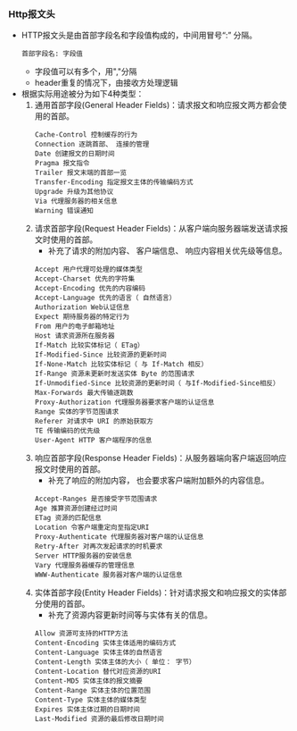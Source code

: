 ### Http报文头

* HTTP报文头是由首部字段名和字段值构成的，中间用冒号“:” 分隔。
    ```
    首部字段名: 字段值
    ```
    * 字段值可以有多个，用","分隔
    * header重复的情况下，由接收方处理逻辑
* 根据实际用途被分为如下4种类型：
    1. 通用首部字段(General Header Fields)：请求报文和响应报文两方都会使用的首部。
        ```
        Cache-Control 控制缓存的行为
        Connection 逐跳首部、 连接的管理
        Date 创建报文的日期时间
        Pragma 报文指令
        Trailer 报文末端的首部一览
        Transfer-Encoding 指定报文主体的传输编码方式
        Upgrade 升级为其他协议
        Via 代理服务器的相关信息
        Warning 错误通知
        ```
    2. 请求首部字段(Request Header Fields)：从客户端向服务器端发送请求报文时使用的首部。
        * 补充了请求的附加内容、 客户端信息、 响应内容相关优先级等信息。
        ```
        Accept 用户代理可处理的媒体类型
        Accept-Charset 优先的字符集
        Accept-Encoding 优先的内容编码
        Accept-Language 优先的语言（ 自然语言）
        Authorization Web认证信息
        Expect 期待服务器的特定行为
        From 用户的电子邮箱地址
        Host 请求资源所在服务器
        If-Match 比较实体标记（ ETag）
        If-Modified-Since 比较资源的更新时间
        If-None-Match 比较实体标记（ 与 If-Match 相反）
        If-Range 资源未更新时发送实体 Byte 的范围请求
        If-Unmodified-Since 比较资源的更新时间（ 与If-Modified-Since相反）
        Max-Forwards 最大传输逐跳数
        Proxy-Authorization 代理服务器要求客户端的认证信息
        Range 实体的字节范围请求
        Referer 对请求中 URI 的原始获取方
        TE 传输编码的优先级
        User-Agent HTTP 客户端程序的信息
        ```
    3. 响应首部字段(Response Header Fields)：从服务器端向客户端返回响应报文时使用的首部。
       * 补充了响应的附加内容， 也会要求客户端附加额外的内容信息。
       ```
       Accept-Ranges 是否接受字节范围请求
       Age 推算资源创建经过时间
       ETag 资源的匹配信息
       Location 令客户端重定向至指定URI
       Proxy-Authenticate 代理服务器对客户端的认证信息
       Retry-After 对再次发起请求的时机要求
       Server HTTP服务器的安装信息
       Vary 代理服务器缓存的管理信息
       WWW-Authenticate 服务器对客户端的认证信息
       ```
    4. 实体首部字段(Entity Header Fields)：针对请求报文和响应报文的实体部分使用的首部。
       * 补充了资源内容更新时间等与实体有关的信息。
       ```
       Allow 资源可支持的HTTP方法
       Content-Encoding 实体主体适用的编码方式
       Content-Language 实体主体的自然语言
       Content-Length 实体主体的大小（ 单位： 字节）
       Content-Location 替代对应资源的URI
       Content-MD5 实体主体的报文摘要
       Content-Range 实体主体的位置范围
       Content-Type 实体主体的媒体类型
       Expires 实体主体过期的日期时间
       Last-Modified 资源的最后修改日期时间
       ```